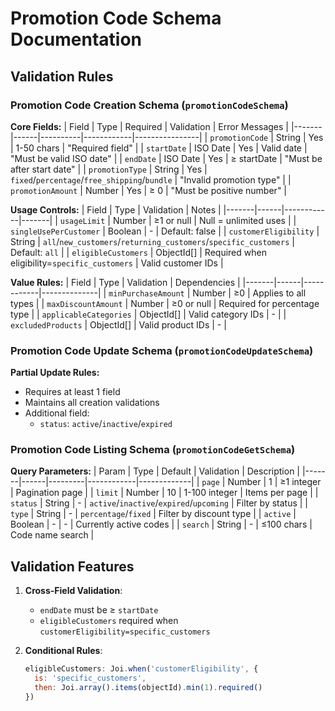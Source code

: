 # Promotion Code Schema Documentation

## Validation Rules

### Promotion Code Creation Schema (`promotionCodeSchema`)

**Core Fields:**
| Field | Type | Required | Validation | Error Messages |
|-------|------|----------|------------|----------------|
| `promotionCode` | String | Yes | 1-50 chars | "Required field" |
| `startDate` | ISO Date | Yes | Valid date | "Must be valid ISO date" |
| `endDate` | ISO Date | Yes | ≥ startDate | "Must be after start date" |
| `promotionType` | String | Yes | `fixed`/`percentage`/`free_shipping`/`bundle` | "Invalid promotion type" |
| `promotionAmount` | Number | Yes | ≥ 0 | "Must be positive number" |

**Usage Controls:**
| Field | Type | Validation | Notes |
|-------|------|------------|-------|
| `usageLimit` | Number | ≥1 or null | Null = unlimited uses |
| `singleUsePerCustomer` | Boolean | - | Default: false |
| `customerEligibility` | String | `all`/`new_customers`/`returning_customers`/`specific_customers` | Default: `all` |
| `eligibleCustomers` | ObjectId[] | Required when eligibility=`specific_customers` | Valid customer IDs |

**Value Rules:**
| Field | Type | Validation | Dependencies |
|-------|------|------------|--------------|
| `minPurchaseAmount` | Number | ≥0 | Applies to all types |
| `maxDiscountAmount` | Number | ≥0 or null | Required for percentage type |
| `applicableCategories` | ObjectId[] | Valid category IDs | - |
| `excludedProducts` | ObjectId[] | Valid product IDs | - |

### Promotion Code Update Schema (`promotionCodeUpdateSchema`)

**Partial Update Rules:**
- Requires at least 1 field
- Maintains all creation validations
- Additional field:
  - `status`: `active`/`inactive`/`expired`

### Promotion Code Listing Schema (`promotionCodeGetSchema`)

**Query Parameters:**
| Param | Type | Default | Validation | Description |
|-------|------|---------|------------|-------------|
| `page` | Number | 1 | ≥1 integer | Pagination page |
| `limit` | Number | 10 | 1-100 integer | Items per page |
| `status` | String | - | `active`/`inactive`/`expired`/`upcoming` | Filter by status |
| `type` | String | - | `percentage`/`fixed` | Filter by discount type |
| `active` | Boolean | - | - | Currently active codes |
| `search` | String | - | ≤100 chars | Code name search |

## Validation Features

1. **Cross-Field Validation**:
   - `endDate` must be ≥ `startDate`
   - `eligibleCustomers` required when `customerEligibility=specific_customers`

2. **Conditional Rules**:
   ```javascript
   eligibleCustomers: Joi.when('customerEligibility', {
     is: 'specific_customers',
     then: Joi.array().items(objectId).min(1).required()
   })